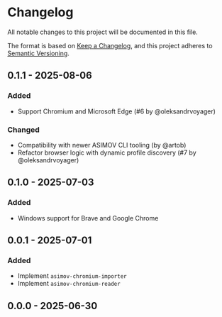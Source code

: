 # Changelog

All notable changes to this project will be documented in this file.

The format is based on [Keep a Changelog](https://keepachangelog.com/en/1.0.0/),
and this project adheres to [Semantic Versioning](https://semver.org/spec/v2.0.0.html).

## 0.1.1 - 2025-08-06
### Added
- Support Chromium and Microsoft Edge (#6 by @oleksandrvoyager)
### Changed
- Compatibility with newer ASIMOV CLI tooling (by @artob)
- Refactor browser logic with dynamic profile discovery (#7 by @oleksandrvoyager)

## 0.1.0 - 2025-07-03
### Added
- Windows support for Brave and Google Chrome

## 0.0.1 - 2025-07-01
### Added
- Implement `asimov-chromium-importer`
- Implement `asimov-chromium-reader`

## 0.0.0 - 2025-06-30
